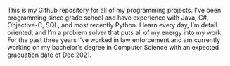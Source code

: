 This is my Github repository for all of my programming projects. I’ve been programming since grade school and have experience with Java, C#, Objective-C, SQL, and most recently Python. I learn every day, I’m detail oriented, and I’m a problem solver that puts all of my energy into my work. For the past three years I’ve worked in law enforcement and am currently working on my bachelor's degree in Computer Science with an expected graduation date of Dec 2021.

<!---
NathanWhite-hub/NathanWhite-hub is a ✨ special ✨ repository because its `README.md` (this file) appears on your GitHub profile.
You can click the Preview link to take a look at your changes.
--->
